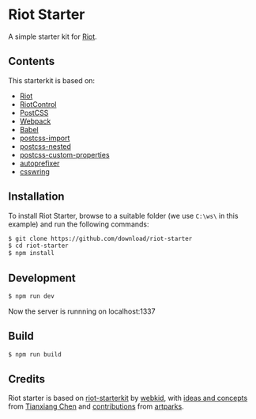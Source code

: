 # Riot Starter

A simple starter kit for [Riot](https://muut.com/riotjs/).

## Contents
This starterkit is based on:

* [Riot](https://muut.com/riotjs/)
* [RiotControl](https://github.com/jimsparkman/RiotControl/)
* [PostCSS](https://github.com/postcss/postcss)
* [Webpack](https://webpack.github.io/)
* [Babel](https://babeljs.io/)
* [postcss-import](https://github.com/postcss/postcss-import)
* [postcss-nested](https://github.com/postcss/postcss-nested)
* [postcss-custom-properties](https://github.com/postcss/postcss-custom-properties)
* [autoprefixer](https://github.com/postcss/autoprefixer)
* [csswring](https://github.com/hail2u/node-csswring)

## Installation
To install Riot Starter, browse to a suitable folder (we use `C:\ws\` in this example) and run the following commands:

```sh
$ git clone https://github.com/download/riot-starter
$ cd riot-starter
$ npm install
```

## Development
```sh
$ npm run dev
```
Now the server is runnning on localhost:1337


## Build
```sh
$ npm run build
```

## Credits
Riot starter is based on [riot-starterkit](https://github.com/wbkd/riotjs-startkit) by [webkid](https://github.com/wbkd), with [ideas and concepts](https://github.com/txchen/feplay/tree/gh-pages/riot_webpack) from [Tianxiang Chen](https://github.com/txchen) and [contributions](https://github.com/artparks/riotjs-startkit/commit/7b9bcdf329f05ddcf746c64a12168a2bf0564347) from [artparks](https://github.com/artparks).
